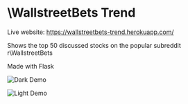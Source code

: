 # \WallstreetBets Trend

Live website: https://wallstreetbets-trend.herokuapp.com/


Shows the top 50 discussed stocks on the popular subreddit r\WallstreetBets

Made with Flask

![Dark Demo](https://github.com/sameerfidai/wallstreetbets-trend/blob/main/dark-demo.png)


![Light Demo](https://github.com/sameerfidai/wallstreetbets-trend/blob/main/light-demo.png)
